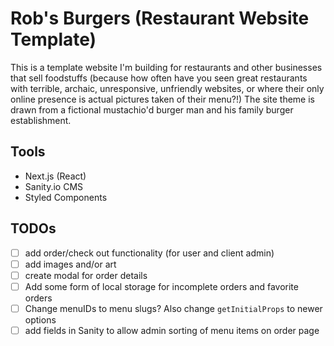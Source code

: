 # Rob's Burgers (Restaurant Website Template)
This is a template website I'm building for restaurants and other businesses that sell foodstuffs (because how often have you seen great restaurants with terrible, archaic, unresponsive, unfriendly websites, or where their only online presence is actual pictures taken of their menu?!) The site theme is drawn from a fictional mustachio'd burger man and his family burger establishment.

## Tools
- Next.js (React)
- Sanity.io CMS
- Styled Components

## TODOs
- [ ] add order/check out functionality (for user and client admin)
- [ ] add images and/or art
- [ ] create modal for order details
- [ ] Add some form of local storage for incomplete orders and favorite orders
- [ ] Change menuIDs to menu slugs? Also change `getInitialProps` to newer options
- [ ] add fields in Sanity to allow admin sorting of menu items on order page
